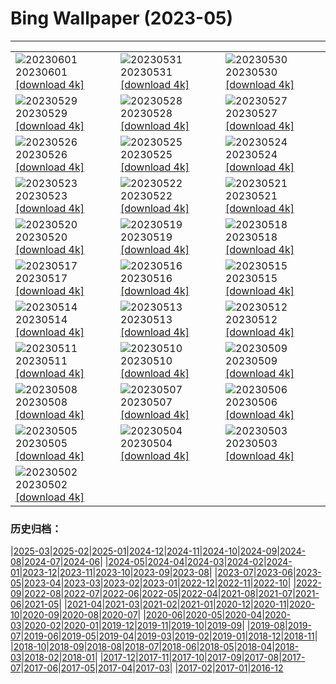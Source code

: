 # Bing Wallpaper (2023-05)
**************

<table><tr><td><img class="wallpaper" src="https://www.bing.com/th?id=OHR.WorldOtterDay_EN-CA3068812460_1920x1080.jpg" alt="20230601"> 20230601 <a href="https://www.bing.com/th?id=OHR.WorldOtterDay_EN-CA3068812460_UHD.jpg">[download 4k]</a></td><td><img class="wallpaper" src="https://www.bing.com/th?id=OHR.HiddenBeach_EN-CA2733141561_1920x1080.jpg" alt="20230531"> 20230531 <a href="https://www.bing.com/th?id=OHR.HiddenBeach_EN-CA2733141561_UHD.jpg">[download 4k]</a></td><td><img class="wallpaper" src="https://www.bing.com/th?id=OHR.WesternBrookPond_EN-CA4178913007_1920x1080.jpg" alt="20230530"> 20230530 <a href="https://www.bing.com/th?id=OHR.WesternBrookPond_EN-CA4178913007_UHD.jpg">[download 4k]</a></td></tr><tr><td><img class="wallpaper" src="https://www.bing.com/th?id=OHR.TegallalangTerrace_EN-CA3866913574_1920x1080.jpg" alt="20230529"> 20230529 <a href="https://www.bing.com/th?id=OHR.TegallalangTerrace_EN-CA3866913574_UHD.jpg">[download 4k]</a></td><td><img class="wallpaper" src="https://www.bing.com/th?id=OHR.AloeDichotomum_EN-CA3649196297_1920x1080.jpg" alt="20230528"> 20230528 <a href="https://www.bing.com/th?id=OHR.AloeDichotomum_EN-CA3649196297_UHD.jpg">[download 4k]</a></td><td><img class="wallpaper" src="https://www.bing.com/th?id=OHR.WatSriSawai_EN-CA3444839029_1920x1080.jpg" alt="20230527"> 20230527 <a href="https://www.bing.com/th?id=OHR.WatSriSawai_EN-CA3444839029_UHD.jpg">[download 4k]</a></td></tr><tr><td><img class="wallpaper" src="https://www.bing.com/th?id=OHR.SaksunFaroe_EN-CA3079293689_1920x1080.jpg" alt="20230526"> 20230526 <a href="https://www.bing.com/th?id=OHR.SaksunFaroe_EN-CA3079293689_UHD.jpg">[download 4k]</a></td><td><img class="wallpaper" src="https://www.bing.com/th?id=OHR.OldFortress_EN-CA2639581832_1920x1080.jpg" alt="20230525"> 20230525 <a href="https://www.bing.com/th?id=OHR.OldFortress_EN-CA2639581832_UHD.jpg">[download 4k]</a></td><td><img class="wallpaper" src="https://www.bing.com/th?id=OHR.WesternBoxTurtle_EN-CA1966166271_1920x1080.jpg" alt="20230524"> 20230524 <a href="https://www.bing.com/th?id=OHR.WesternBoxTurtle_EN-CA1966166271_UHD.jpg">[download 4k]</a></td></tr><tr><td><img class="wallpaper" src="https://www.bing.com/th?id=OHR.OttawaParliamentBuildings_EN-CA4289959705_1920x1080.jpg" alt="20230523"> 20230523 <a href="https://www.bing.com/th?id=OHR.OttawaParliamentBuildings_EN-CA4289959705_UHD.jpg">[download 4k]</a></td><td><img class="wallpaper" src="https://www.bing.com/th?id=OHR.PontdArcole_EN-CA1450202223_1920x1080.jpg" alt="20230522"> 20230522 <a href="https://www.bing.com/th?id=OHR.PontdArcole_EN-CA1450202223_UHD.jpg">[download 4k]</a></td><td><img class="wallpaper" src="https://www.bing.com/th?id=OHR.EuropeanHoneybee_EN-CA0674085037_1920x1080.jpg" alt="20230521"> 20230521 <a href="https://www.bing.com/th?id=OHR.EuropeanHoneybee_EN-CA0674085037_UHD.jpg">[download 4k]</a></td></tr><tr><td><img class="wallpaper" src="https://www.bing.com/th?id=OHR.SumatranRhino_EN-CA9307107910_1920x1080.jpg" alt="20230520"> 20230520 <a href="https://www.bing.com/th?id=OHR.SumatranRhino_EN-CA9307107910_UHD.jpg">[download 4k]</a></td><td><img class="wallpaper" src="https://www.bing.com/th?id=OHR.MuseoSoumaya_EN-CA3964967339_1920x1080.jpg" alt="20230519"> 20230519 <a href="https://www.bing.com/th?id=OHR.MuseoSoumaya_EN-CA3964967339_UHD.jpg">[download 4k]</a></td><td><img class="wallpaper" src="https://www.bing.com/th?id=OHR.CormorantBridge_EN-CA1169657962_1920x1080.jpg" alt="20230518"> 20230518 <a href="https://www.bing.com/th?id=OHR.CormorantBridge_EN-CA1169657962_UHD.jpg">[download 4k]</a></td></tr><tr><td><img class="wallpaper" src="https://www.bing.com/th?id=OHR.AmericanWetlands_EN-CA0519701968_1920x1080.jpg" alt="20230517"> 20230517 <a href="https://www.bing.com/th?id=OHR.AmericanWetlands_EN-CA0519701968_UHD.jpg">[download 4k]</a></td><td><img class="wallpaper" src="https://www.bing.com/th?id=OHR.MorroJable_EN-CA0180239017_1920x1080.jpg" alt="20230516"> 20230516 <a href="https://www.bing.com/th?id=OHR.MorroJable_EN-CA0180239017_UHD.jpg">[download 4k]</a></td><td><img class="wallpaper" src="https://www.bing.com/th?id=OHR.OdocoileusVirginianus_EN-CA9957930230_1920x1080.jpg" alt="20230515"> 20230515 <a href="https://www.bing.com/th?id=OHR.OdocoileusVirginianus_EN-CA9957930230_UHD.jpg">[download 4k]</a></td></tr><tr><td><img class="wallpaper" src="https://www.bing.com/th?id=OHR.SonnyBonoPelicans_EN-CA8427030250_1920x1080.jpg" alt="20230514"> 20230514 <a href="https://www.bing.com/th?id=OHR.SonnyBonoPelicans_EN-CA8427030250_UHD.jpg">[download 4k]</a></td><td><img class="wallpaper" src="https://www.bing.com/th?id=OHR.OttawaTulipFestival_EN-CA7243380203_1920x1080.jpg" alt="20230513"> 20230513 <a href="https://www.bing.com/th?id=OHR.OttawaTulipFestival_EN-CA7243380203_UHD.jpg">[download 4k]</a></td><td><img class="wallpaper" src="https://www.bing.com/th?id=OHR.FootballField_EN-CA6067111667_1920x1080.jpg" alt="20230512"> 20230512 <a href="https://www.bing.com/th?id=OHR.FootballField_EN-CA6067111667_UHD.jpg">[download 4k]</a></td></tr><tr><td><img class="wallpaper" src="https://www.bing.com/th?id=OHR.CordouanLighthouse_EN-CA5200089821_1920x1080.jpg" alt="20230511"> 20230511 <a href="https://www.bing.com/th?id=OHR.CordouanLighthouse_EN-CA5200089821_UHD.jpg">[download 4k]</a></td><td><img class="wallpaper" src="https://www.bing.com/th?id=OHR.MuttartConservatory_EN-CA4956343435_1920x1080.jpg" alt="20230510"> 20230510 <a href="https://www.bing.com/th?id=OHR.MuttartConservatory_EN-CA4956343435_UHD.jpg">[download 4k]</a></td><td><img class="wallpaper" src="https://www.bing.com/th?id=OHR.TheChaps_EN-CA4654232562_1920x1080.jpg" alt="20230509"> 20230509 <a href="https://www.bing.com/th?id=OHR.TheChaps_EN-CA4654232562_UHD.jpg">[download 4k]</a></td></tr><tr><td><img class="wallpaper" src="https://www.bing.com/th?id=OHR.SealLaughing_EN-CA4389975805_1920x1080.jpg" alt="20230508"> 20230508 <a href="https://www.bing.com/th?id=OHR.SealLaughing_EN-CA4389975805_UHD.jpg">[download 4k]</a></td><td><img class="wallpaper" src="https://www.bing.com/th?id=OHR.HwangmaesanAzaleas_EN-CA3683784654_1920x1080.jpg" alt="20230507"> 20230507 <a href="https://www.bing.com/th?id=OHR.HwangmaesanAzaleas_EN-CA3683784654_UHD.jpg">[download 4k]</a></td><td><img class="wallpaper" src="https://www.bing.com/th?id=OHR.Popocatepetl_EN-CA5147310622_1920x1080.jpg" alt="20230506"> 20230506 <a href="https://www.bing.com/th?id=OHR.Popocatepetl_EN-CA5147310622_UHD.jpg">[download 4k]</a></td></tr><tr><td><img class="wallpaper" src="https://www.bing.com/th?id=OHR.RebelBase_EN-CA3581465855_1920x1080.jpg" alt="20230505"> 20230505 <a href="https://www.bing.com/th?id=OHR.RebelBase_EN-CA3581465855_UHD.jpg">[download 4k]</a></td><td><img class="wallpaper" src="https://www.bing.com/th?id=OHR.ThreeWildebeest_EN-CA3521707205_1920x1080.jpg" alt="20230504"> 20230504 <a href="https://www.bing.com/th?id=OHR.ThreeWildebeest_EN-CA3521707205_UHD.jpg">[download 4k]</a></td><td><img class="wallpaper" src="https://www.bing.com/th?id=OHR.KlostersSerneus_EN-CA3650055090_1920x1080.jpg" alt="20230503"> 20230503 <a href="https://www.bing.com/th?id=OHR.KlostersSerneus_EN-CA3650055090_UHD.jpg">[download 4k]</a></td></tr><tr><td><img class="wallpaper" src="https://www.bing.com/th?id=OHR.QuebecCityBridge_EN-CA3237720011_1920x1080.jpg" alt="20230502"> 20230502 <a href="https://www.bing.com/th?id=OHR.QuebecCityBridge_EN-CA3237720011_UHD.jpg">[download 4k]</a></td><td></td><td></td></tr></table>

### 历史归档：

|[2025-03](/../2025-03/2025-03.md)|[2025-02](/../2025-02/2025-02.md)|[2025-01](/../2025-01/2025-01.md)|[2024-12](/../2024-12/2024-12.md)|[2024-11](/../2024-11/2024-11.md)|[2024-10](/../2024-10/2024-10.md)|[2024-09](/../2024-09/2024-09.md)|[2024-08](/../2024-08/2024-08.md)|[2024-07](/../2024-07/2024-07.md)|[2024-06](/../2024-06/2024-06.md)|
|[2024-05](/../2024-05/2024-05.md)|[2024-04](/../2024-04/2024-04.md)|[2024-03](/../2024-03/2024-03.md)|[2024-02](/../2024-02/2024-02.md)|[2024-01](/../2024-01/2024-01.md)|[2023-12](/../2023-12/2023-12.md)|[2023-11](/../2023-11/2023-11.md)|[2023-10](/../2023-10/2023-10.md)|[2023-09](/../2023-09/2023-09.md)|[2023-08](/../2023-08/2023-08.md)|
|[2023-07](/../2023-07/2023-07.md)|[2023-06](/../2023-06/2023-06.md)|[2023-05](/2023-05.md)|[2023-04](/../2023-04/2023-04.md)|[2023-03](/../2023-03/2023-03.md)|[2023-02](/../2023-02/2023-02.md)|[2023-01](/../2023-01/2023-01.md)|[2022-12](/../2022-12/2022-12.md)|[2022-11](/../2022-11/2022-11.md)|[2022-10](/../2022-10/2022-10.md)|
|[2022-09](/../2022-09/2022-09.md)|[2022-08](/../2022-08/2022-08.md)|[2022-07](/../2022-07/2022-07.md)|[2022-06](/../2022-06/2022-06.md)|[2022-05](/../2022-05/2022-05.md)|[2022-04](/../2022-04/2022-04.md)|[2021-08](/../2021-08/2021-08.md)|[2021-07](/../2021-07/2021-07.md)|[2021-06](/../2021-06/2021-06.md)|[2021-05](/../2021-05/2021-05.md)|
|[2021-04](/../2021-04/2021-04.md)|[2021-03](/../2021-03/2021-03.md)|[2021-02](/../2021-02/2021-02.md)|[2021-01](/../2021-01/2021-01.md)|[2020-12](/../2020-12/2020-12.md)|[2020-11](/../2020-11/2020-11.md)|[2020-10](/../2020-10/2020-10.md)|[2020-09](/../2020-09/2020-09.md)|[2020-08](/../2020-08/2020-08.md)|[2020-07](/../2020-07/2020-07.md)|
|[2020-06](/../2020-06/2020-06.md)|[2020-05](/../2020-05/2020-05.md)|[2020-04](/../2020-04/2020-04.md)|[2020-03](/../2020-03/2020-03.md)|[2020-02](/../2020-02/2020-02.md)|[2020-01](/../2020-01/2020-01.md)|[2019-12](/../2019-12/2019-12.md)|[2019-11](/../2019-11/2019-11.md)|[2019-10](/../2019-10/2019-10.md)|[2019-09](/../2019-09/2019-09.md)|
|[2019-08](/../2019-08/2019-08.md)|[2019-07](/../2019-07/2019-07.md)|[2019-06](/../2019-06/2019-06.md)|[2019-05](/../2019-05/2019-05.md)|[2019-04](/../2019-04/2019-04.md)|[2019-03](/../2019-03/2019-03.md)|[2019-02](/../2019-02/2019-02.md)|[2019-01](/../2019-01/2019-01.md)|[2018-12](/../2018-12/2018-12.md)|[2018-11](/../2018-11/2018-11.md)|
|[2018-10](/../2018-10/2018-10.md)|[2018-09](/../2018-09/2018-09.md)|[2018-08](/../2018-08/2018-08.md)|[2018-07](/../2018-07/2018-07.md)|[2018-06](/../2018-06/2018-06.md)|[2018-05](/../2018-05/2018-05.md)|[2018-04](/../2018-04/2018-04.md)|[2018-03](/../2018-03/2018-03.md)|[2018-02](/../2018-02/2018-02.md)|[2018-01](/../2018-01/2018-01.md)|
|[2017-12](/../2017-12/2017-12.md)|[2017-11](/../2017-11/2017-11.md)|[2017-10](/../2017-10/2017-10.md)|[2017-09](/../2017-09/2017-09.md)|[2017-08](/../2017-08/2017-08.md)|[2017-07](/../2017-07/2017-07.md)|[2017-06](/../2017-06/2017-06.md)|[2017-05](/../2017-05/2017-05.md)|[2017-04](/../2017-04/2017-04.md)|[2017-03](/../2017-03/2017-03.md)|
|[2017-02](/../2017-02/2017-02.md)|[2017-01](/../2017-01/2017-01.md)|[2016-12](/../2016-12/2016-12.md)